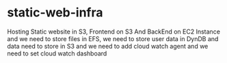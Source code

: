 # static-web-infra
Hosting Static website in S3, Frontend on S3 And BackEnd on EC2 Instance and we need to store files in EFS, we need to store user data in DynDB and data need to store in S3 and we need to add cloud watch agent and we need to set cloud watch dashboard
